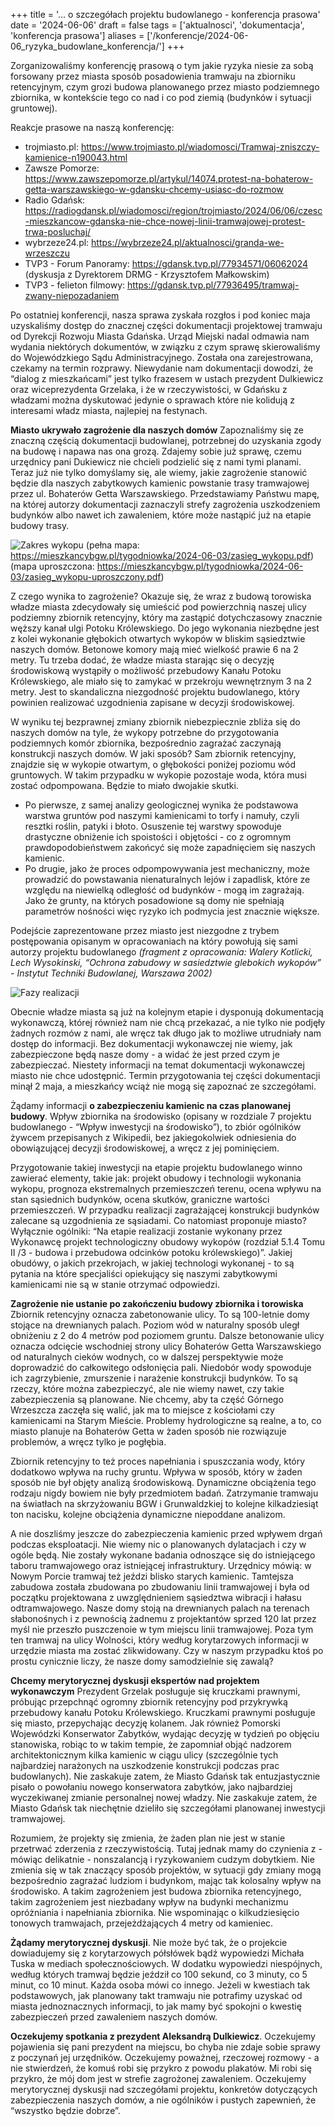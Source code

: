 +++
title = '... o szczegółach projektu budowlanego - konferencja prasowa'
date = '2024-06-06'
draft = false
tags = ['aktualnosci', 'dokumentacja', 'konferencja prasowa']
aliases = ['/konferencje/2024-06-06_ryzyka_budowlane_konferencja/']
+++

Zorganizowaliśmy konferencję prasową o tym jakie ryzyka niesie za sobą forsowany przez miasta sposób posadowienia tramwaju na zbiorniku retencyjnym, czym grozi budowa planowanego przez miasto podziemnego zbiornika, w kontekście tego co nad i co pod ziemią (budynków i sytuacji gruntowej).

<!--more-->

Reakcje prasowe na naszą konferencję:
* trojmiasto.pl: https://www.trojmiasto.pl/wiadomosci/Tramwaj-zniszczy-kamienice-n190043.html
* Zawsze Pomorze: https://www.zawszepomorze.pl/artykul/14074,protest-na-bohaterow-getta-warszawskiego-w-gdansku-chcemy-usiasc-do-rozmow
* Radio Gdańsk: https://radiogdansk.pl/wiadomosci/region/trojmiasto/2024/06/06/czesc-mieszkancow-gdanska-nie-chce-nowej-linii-tramwajowej-protest-trwa-posluchaj/
* wybrzeze24.pl: https://wybrzeze24.pl/aktualnosci/granda-we-wrzeszczu
* TVP3 - Forum Panoramy: https://gdansk.tvp.pl/77934571/06062024 (dyskusja z Dyrektorem DRMG - Krzysztofem Małkowskim)
* TVP3 - felieton filmowy: https://gdansk.tvp.pl/77936495/tramwaj-zwany-niepozadaniem

Po ostatniej konferencji, nasza sprawa zyskała rozgłos i pod koniec maja uzyskaliśmy dostęp do znacznej części dokumentacji projektowej tramwaju od Dyrekcji Rozwoju Miasta Gdańska.
Urząd Miejski nadal odmawia nam wydania niektórych dokumentów, w związku z czym sprawę skierowaliśmy do Wojewódzkiego Sądu Administracyjnego. Została ona zarejestrowana, czekamy na termin rozprawy. Niewydanie nam dokumentacji dowodzi, że “dialog z mieszkańcami” jest tylko frazesem w ustach prezydent Dulkiewicz oraz wiceprezydenta Grzelaka, i że w rzeczywistości, w Gdańsku z władzami można dyskutować jedynie o sprawach które nie kolidują z interesami władz miasta, najlepiej na festynach.

**Miasto ukrywało zagrożenie dla naszych domów**
Zapoznaliśmy się ze znaczną częścią dokumentacji budowlanej, potrzebnej do uzyskania zgody na budowę i napawa nas ona grozą. Zdajemy sobie już sprawę, czemu urzędnicy pani Dukiewicz nie chcieli podzielić się z nami tymi planami. Teraz już nie tylko domyślamy się, ale wiemy, jakie zagrożenie stanowić będzie dla naszych zabytkowych kamienic powstanie trasy tramwajowej przez ul. Bohaterów Getta Warszawskiego. Przedstawiamy Państwu mapę, na której autorzy dokumentacji zaznaczyli strefy zagrożenia uszkodzeniem budynków albo nawet ich zawaleniem, które może nastąpić już na etapie budowy trasy.

![Zakres wykopu](zasieg_wykopu.png)
(pełna mapa: https://mieszkancybgw.pl/tygodniowka/2024-06-03/zasieg_wykopu.pdf) 
(mapa uproszczona: https://mieszkancybgw.pl/tygodniowka/2024-06-03/zasieg_wykopu-uproszczony.pdf) 

Z czego wynika to zagrożenie? Okazuje się, że wraz z budową torowiska władze miasta zdecydowały się umieścić pod powierzchnią naszej ulicy podziemny zbiornik retencyjny, który ma zastąpić dotychczasowy znacznie węższy kanał ulgi Potoku Królewskiego. Do jego wykonania niezbędne jest z kolei wykonanie głębokich otwartych wykopów w bliskim sąsiedztwie naszych domów. Betonowe komory mają mieć wielkość prawie 6 na 2 metry.
Tu trzeba dodać, że władze miasta starając się o decyzję środowiskową wystąpiły o możliwość przebudowy Kanału Potoku Królewskiego, ale miało się to zamykać w przekroju wewnętrznym 3 na 2 metry. Jest to skandaliczna niezgodność projektu budowlanego, który powinien realizować uzgodnienia zapisane w decyzji środowiskowej. 

W wyniku tej bezprawnej zmiany zbiornik niebezpiecznie zbliża się do naszych domów na tyle, że wykopy potrzebne do przygotowania podziemnych komór zbiornika, bezpośrednio zagrażać zaczynają konstrukcji naszych domów. W jaki sposób?
Sam zbiornik retencyjny, znajdzie się w wykopie otwartym, o głębokości poniżej poziomu wód gruntowych. W takim przypadku w wykopie pozostaje woda, która musi zostać odpompowana. Będzie to miało dwojakie skutki.
* Po pierwsze, z samej analizy geologicznej wynika że podstawowa warstwa gruntów pod naszymi kamienicami to torfy i namuły, czyli resztki roślin, patyki i błoto. Osuszenie tej warstwy spowoduje drastyczne obniżenie ich spoistości i objętości - co z ogromnym prawdopodobieństwem zakońcyć się może zapadnięciem się naszych kamienic.
* Po drugie, jako że proces odpompowywania jest mechaniczny, może prowadzić do powstawania nienaturalnych lejów i zapadlisk, które ze względu na niewielką odległość od budynków - mogą im zagrażają. Jako że grunty, na których posadowione są domy nie spełniają parametrów nośności więc ryzyko ich podmycia jest znacznie większe.

Podejście zaprezentowane przez miasto jest niezgodne z trybem postępowania opisanym w opracowaniach na który powołują się sami autorzy projektu budowlanego _(fragment z opracowania: Walery Kotlicki, Lech Wysokinski, “Ochrona zabudowy w sasiedztwie glebokich wykopów” - Instytut Techniki Budowlanej, Warszawa 2002)_

![Fazy realizacji](fazy_realizacji.png)

Obecnie władze miasta są już na kolejnym etapie i dysponują dokumentacją wykonawczą, której również nam nie chcą przekazać, a nie tylko nie podjęły żadnych rozmów z nami, ale wręcz tak długo jak to możliwe utrudniały nam dostęp do informacji.
Bez dokumentacji wykonawczej nie wiemy, jak zabezpieczone będą nasze domy - a widać że jest przed czym je zabezpieczać. Niestety informacji na temat dokumentacji wykonawczej miasto nie chce udostępnić. Termin przygotowania tej części dokumentacji minął 2 maja, a mieszkańcy wciąż nie mogą się zapoznać ze szczegółami.
 
Żądamy informacji **o zabezpieczeniu kamienic na czas planowanej budowy**.
Wpływ zbiornika na środowisko (opisany w rozdziale 7 projektu budowlanego - “Wpływ inwestycji na środowisko”), to zbiór ogólników żywcem przepisanych z Wikipedii, bez jakiegokolwiek odniesienia do obowiązującej decyzji środowiskowej, a wręcz z jej pominięciem.

Przygotowanie takiej inwestycji na etapie projektu budowlanego winno zawierać elementy, takie jak: projekt obudowy i technologii wykonania wykopu, prognoza ekstremalnych przemieszczeń terenu, ocena wpływu na stan sąsiednich budynków, ocena skutków, graniczne wartości przemieszczeń. W przypadku realizacji zagrażającej konstrukcji budynków zalecane są uzgodnienia ze sąsiadami. Co natomiast proponuje miasto? Wyłącznie ogólniki: “Na etapie realizacji zostanie wykonany przez Wykonawcę projekt technologiczny obudowy wykopów (rozdział 5.1.4 Tomu II /3 - budowa i przebudowa odcinków potoku królewskiego)”. Jakiej obudówy, o jakich przekrojach, w jakiej technologi wykonanej - to są pytania na które specjaliści opiekujący się naszymi zabytkowymi kamienicami nie są w stanie otrzymać odpowiedzi.

**Zagrożenie nie ustanie po zakończeniu budowy zbiornika i torowiska**
Zbiornik retencyjny oznacza zabetonowanie ulicy. To są 100-letnie domy stojące na drewnianych palach. Poziom wód w naturalny sposób uległ obniżeniu z 2 do 4 metrów pod poziomem gruntu. Dalsze betonowanie ulicy oznacza odcięcie wschodniej strony ulicy Bohaterów Getta Warszawskiego od naturalnych cieków wodnych, co w dalszej perspektywie może doprowadzić do całkowitego odsłonięcia pali. Niedobór wody spowoduje ich zagrzybienie, zmurszenie i narażenie konstrukcji budynków. To są rzeczy, które można zabezpieczyć, ale nie wiemy nawet, czy takie zabezpieczenia są planowane. Nie chcemy, aby ta część Górnego Wrzeszcza zaczęła się walić, jak ma to miejsce z kościołami czy kamienicami na Starym Mieście. Problemy hydrologiczne są realne, a to, co miasto planuje na Bohaterów Getta w żaden sposób nie rozwiązuje problemów, a wręcz tylko je pogłębia.

Zbiornik retencyjny to też proces napełniania i spuszczania wody, który dodatkowo wpływa na ruchy gruntu. Wpływa w sposób, który w żaden sposób nie był objęty analizą środowiskową. Dynamiczne obciążenia tego rodzaju nigdy bowiem nie były przedmiotem badań. Zatrzymanie tramwaju na światłach na skrzyżowaniu BGW i Grunwaldzkiej to kolejne kilkadziesiąt ton nacisku, kolejne obciążenia dynamiczne niepoddane analizom.

A nie doszliśmy jeszcze do zabezpieczenia kamienic przed wpływem drgań podczas eksploatacji. Nie wiemy nic o planowanych dylatacjach i czy w ogóle będą. Nie zostały wykonane badania odnoszące się do istniejącego taboru tramwajowego oraz istniejącej infrastruktury. Urzędnicy mówią: w Nowym Porcie tramwaj też jeździ blisko starych kamienic. Tamtejsza zabudowa została zbudowana po zbudowaniu linii tramwajowej i była od początku projektowana z uwzględnieniem sąsiedztwa wibracji i hałasu odtramwajowego. Nasze domy stoją na drewnianych palach na terenach słabonośnych i z pewnością żadnemu z projektantów sprzed 120 lat przez myśl nie przeszło puszczenoie w tym miejscu linii tramwajowej. Poza tym ten tramwaj na ulicy Wolności, który według korytarzowych informacji w urzędzie miasta ma zostać zlikwidowany. Czy w naszym przypadku ktoś po prostu cynicznie liczy, że nasze domy samodzielnie się zawalą?

**Chcemy merytorycznej dyskusji ekspertów nad projektem wykonawczym**
Prezydent Grzelak posługuje się kruczkami prawnymi, próbując przepchnąć ogromny zbiornik retencyjny pod przykrywką przebudowy kanału Potoku Królewskiego. Kruczkami prawnymi posługuje się miasto, przepychając decyzję kolanem. Jak również Pomorski Wojewódzki Konserwator Zabytków, wydając decyzję w tydzień po objęciu stanowiska, robiąc to w takim tempie, że zapomniał objąć nadzorem architektonicznym kilka kamienic w ciągu ulicy (szczególnie tych najbardziej narażonych na uszkodzenie konstrukcji podczas prac budowlanych). Nie zaskakuje zatem, że Miasto Gdańsk tak entuzjastycznie pisało o powołaniu nowego konserwatora zabytków, jako najbardziej wyczekiwanej zmianie personalnej nowej władzy. Nie zaskakuje zatem, że Miasto Gdańsk tak niechętnie dzieliło się szczegółami planowanej inwestycji tramwajowej.

Rozumiem, że projekty się zmienia, że żaden plan nie jest w stanie przetrwać zderzenia z rzeczywistością. Tutaj jednak mamy do czynienia z - mówiąc delikatnie - nonszalancją i ryzykowaniem cudzym dobytkiem. Nie zmienia się w tak znaczący sposób projektów, w sytuacji gdy zmiany mogą bezpośrednio zagrażać ludziom i budynkom, mając tak kolosalny wpływ na środowisko. A takim zagrożeniem jest budowa zbiornika retencyjnego, takim zagrożeniem jest niezbadany wpływ na budynki mechanizmu opróżniania i napełniania zbiornika. Nie wspominając o kilkudziesięcio tonowych tramwajach, przejeżdżających 4 metry od kamieniec. 

**Żądamy merytorycznej dyskusji**. Nie może być tak, że o projekcie dowiadujemy się z korytarzowych półsłówek bądź wypowiedzi Michała Tuska w mediach społecznościowych. W dodatku wypowiedzi niespójnych, według których tramwaj będzie jeździł co 100 sekund, co 3 minuty, co 5 minut, co 10 minut. Każda osoba mówi co innego. Jeżeli w kwestiach tak podstawowych, jak planowany takt tramwaju nie potrafimy uzyskać od miasta jednoznacznych informacji, to jak mamy być spokojni o kwestię zabezpieczeń przed zawaleniem naszych domów.

**Oczekujemy spotkania z prezydent Aleksandrą Dulkiewicz**. Oczekujemy pojawienia się pani prezydent na miejscu, bo chyba nie zdaje sobie sprawy z poczynań jej urzędników. Oczekujemy poważnej, rzeczowej rozmowy - a nie stwierdzeń, że komuś robi się przykro z powodu plakatów. Mi robi się przykro, że mój dom jest w strefie zagrożonej zawaleniem. Oczekujemy merytorycznej dyskusji nad szczegółami projektu, konkretów dotyczących zabezpieczenia naszych domów, a nie ogólników i pustych zapewnień, że “wszystko będzie dobrze”. 
